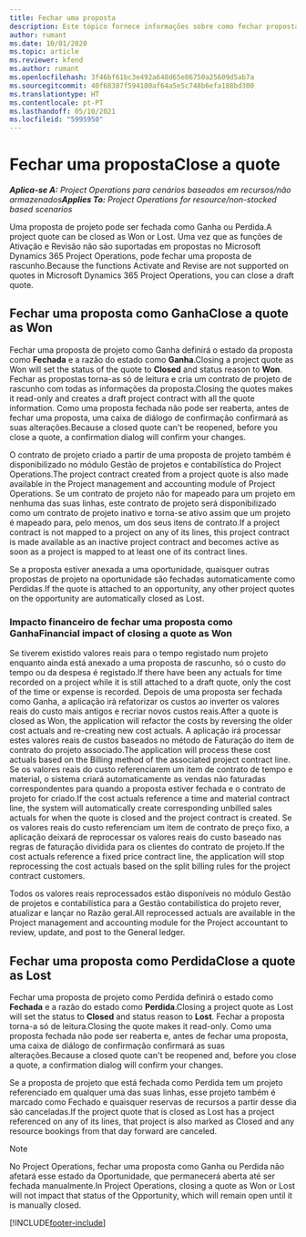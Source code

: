```yaml
---
title: Fechar uma proposta
description: Este tópico fornece informações sobre como fechar propostas no Project Operations.
author: rumant
ms.date: 10/01/2020
ms.topic: article
ms.reviewer: kfend
ms.author: rumant
ms.openlocfilehash: 3f46bf61bc3e492a648d65e86750a25609d5ab7a
ms.sourcegitcommit: 40f68387f594180af64a5e5c748b6efa188bd300
ms.translationtype: HT
ms.contentlocale: pt-PT
ms.lasthandoff: 05/10/2021
ms.locfileid: "5995950"
---
```

# <a name="close-a-quote"></a><span data-ttu-id="39f7b-103">Fechar uma proposta</span><span class="sxs-lookup"><span data-stu-id="39f7b-103">Close a quote</span></span>

<span data-ttu-id="39f7b-104">_**Aplica-se A:** Project Operations para cenários baseados em recursos/não armazenados_</span><span class="sxs-lookup"><span data-stu-id="39f7b-104">_**Applies To:** Project Operations for resource/non-stocked based scenarios_</span></span>

<span data-ttu-id="39f7b-105">Uma proposta de projeto pode ser fechada como Ganha ou Perdida.</span><span class="sxs-lookup"><span data-stu-id="39f7b-105">A project quote can be closed as Won or Lost.</span></span> <span data-ttu-id="39f7b-106">Uma vez que as funções de Ativação e Revisão não são suportadas em propostas no Microsoft Dynamics 365 Project Operations, pode fechar uma proposta de rascunho.</span><span class="sxs-lookup"><span data-stu-id="39f7b-106">Because the functions Activate and Revise are not supported on quotes in Microsoft Dynamics 365 Project Operations, you can close a draft quote.</span></span>

## <a name="close-a-quote-as-won"></a><span data-ttu-id="39f7b-107">Fechar uma proposta como Ganha</span><span class="sxs-lookup"><span data-stu-id="39f7b-107">Close a quote as Won</span></span>

<span data-ttu-id="39f7b-108">Fechar uma proposta de projeto como Ganha definirá o estado da proposta como **Fechada** e a razão do estado como **Ganha**.</span><span class="sxs-lookup"><span data-stu-id="39f7b-108">Closing a project quote as Won will set the status of the quote to **Closed** and status reason to **Won**.</span></span> <span data-ttu-id="39f7b-109">Fechar as propostas torna-as só de leitura e cria um contrato de projeto de rascunho com todas as informações da proposta.</span><span class="sxs-lookup"><span data-stu-id="39f7b-109">Closing the quotes makes it read-only and creates a draft project contract with all the quote information.</span></span> <span data-ttu-id="39f7b-110">Como uma proposta fechada não pode ser reaberta, antes de fechar uma proposta, uma caixa de diálogo de confirmação confirmará as suas alterações.</span><span class="sxs-lookup"><span data-stu-id="39f7b-110">Because a closed quote can't be reopened, before you close a quote, a confirmation dialog will confirm your changes.</span></span>

<span data-ttu-id="39f7b-111">O contrato de projeto criado a partir de uma proposta de projeto também é disponibilizado no módulo Gestão de projetos e contabilística do Project Operations.</span><span class="sxs-lookup"><span data-stu-id="39f7b-111">The project contract created from a project quote is also made available in the Project management and accounting module of Project Operations.</span></span> <span data-ttu-id="39f7b-112">Se um contrato de projeto não for mapeado para um projeto em nenhuma das suas linhas, este contrato de projeto será disponibilizado como um contrato de projeto inativo e torna-se ativo assim que um projeto é mapeado para, pelo menos, um dos seus itens de contrato.</span><span class="sxs-lookup"><span data-stu-id="39f7b-112">If a project contract is not mapped to a project on any of its lines, this project contract is made available as an inactive project contract and becomes active as soon as a project is mapped to at least one of its contract lines.</span></span>

<span data-ttu-id="39f7b-113">Se a proposta estiver anexada a uma oportunidade, quaisquer outras propostas de projeto na oportunidade são fechadas automaticamente como Perdidas.</span><span class="sxs-lookup"><span data-stu-id="39f7b-113">If the quote is attached to an opportunity, any other project quotes on the opportunity are automatically closed as Lost.</span></span>

### <a name="financial-impact-of-closing-a-quote-as-won"></a><span data-ttu-id="39f7b-114">Impacto financeiro de fechar uma proposta como Ganha</span><span class="sxs-lookup"><span data-stu-id="39f7b-114">Financial impact of closing a quote as Won</span></span>

<span data-ttu-id="39f7b-115">Se tiverem existido valores reais para o tempo registado num projeto enquanto ainda está anexado a uma proposta de rascunho, só o custo do tempo ou da despesa é registado.</span><span class="sxs-lookup"><span data-stu-id="39f7b-115">If there have been any actuals for time recorded on a project while it is still attached to a draft quote, only the cost of the time or expense is recorded.</span></span> <span data-ttu-id="39f7b-116">Depois de uma proposta ser fechada como Ganha, a aplicação irá refatorizar os custos ao inverter os valores reais do custo mais antigos e recriar novos custos reais.</span><span class="sxs-lookup"><span data-stu-id="39f7b-116">After a quote is closed as Won, the application will refactor the costs by reversing the older cost actuals and re-creating new cost actuals.</span></span> <span data-ttu-id="39f7b-117">A aplicação irá processar estes valores reais de custos baseados no método de Faturação do item de contrato do projeto associado.</span><span class="sxs-lookup"><span data-stu-id="39f7b-117">The application will process these cost actuals based on the Billing method of the associated project contract line.</span></span> <span data-ttu-id="39f7b-118">Se os valores reais do custo referenciarem um item de contrato de tempo e material, o sistema criará automaticamente as vendas não faturadas correspondentes para quando a proposta estiver fechada e o contrato de projeto for criado.</span><span class="sxs-lookup"><span data-stu-id="39f7b-118">If the cost actuals reference a time and material contract line, the system will automatically create corresponding unbilled sales actuals for when the quote is closed and the project contract is created.</span></span> <span data-ttu-id="39f7b-119">Se os valores reais do custo referenciam um item de contrato de preço fixo, a aplicação deixará de reprocessar os valores reais do custo baseado nas regras de faturação dividida para os clientes do contrato de projeto.</span><span class="sxs-lookup"><span data-stu-id="39f7b-119">If the cost actuals reference a fixed price contract line, the application will stop reprocessing the cost actuals based on the split billing rules for the project contract customers.</span></span>

<span data-ttu-id="39f7b-120">Todos os valores reais reprocessados estão disponíveis no módulo Gestão de projetos e contabilística para a Gestão contabilística do projeto rever, atualizar e lançar no Razão geral.</span><span class="sxs-lookup"><span data-stu-id="39f7b-120">All reprocessed actuals are available in the Project management and accounting module for the Project accountant to review, update, and post to the General ledger.</span></span> 

## <a name="close-a-quote-as-lost"></a><span data-ttu-id="39f7b-121">Fechar uma proposta como Perdida</span><span class="sxs-lookup"><span data-stu-id="39f7b-121">Close a quote as Lost</span></span>

<span data-ttu-id="39f7b-122">Fechar uma proposta de projeto como Perdida definirá o estado como **Fechada** e a razão do estado como **Perdida**.</span><span class="sxs-lookup"><span data-stu-id="39f7b-122">Closing a project quote as Lost will set the status to **Closed** and status reason to **Lost**.</span></span> <span data-ttu-id="39f7b-123">Fechar a proposta torna-a só de leitura.</span><span class="sxs-lookup"><span data-stu-id="39f7b-123">Closing the quote makes it read-only.</span></span> <span data-ttu-id="39f7b-124">Como uma proposta fechada não pode ser reaberta e, antes de fechar uma proposta, uma caixa de diálogo de confirmação confirmará as suas alterações.</span><span class="sxs-lookup"><span data-stu-id="39f7b-124">Because a closed quote can't be reopened and, before you close a quote, a confirmation dialog will confirm your changes.</span></span>

<span data-ttu-id="39f7b-125">Se a proposta de projeto que está fechada como Perdida tem um projeto referenciado em qualquer uma das suas linhas, esse projeto também é marcado como Fechado e quaisquer reservas de recursos a partir desse dia são canceladas.</span><span class="sxs-lookup"><span data-stu-id="39f7b-125">If the project quote that is closed as Lost has a project referenced on any of its lines, that project is also marked as Closed and any resource bookings from that day forward are canceled.</span></span>

> [!NOTE]
> <span data-ttu-id="39f7b-126">No Project Operations, fechar uma proposta como Ganha ou Perdida não afetará esse estado da Oportunidade, que permanecerá aberta até ser fechada manualmente.</span><span class="sxs-lookup"><span data-stu-id="39f7b-126">In Project Operations, closing a quote as Won or Lost will not impact that status of the Opportunity, which will remain open until it is manually closed.</span></span>


[!INCLUDE[footer-include](../includes/footer-banner.md)]